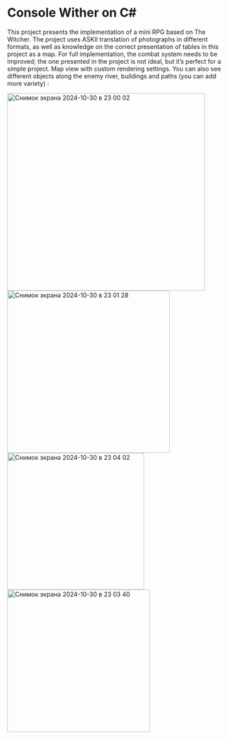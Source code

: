 # Console Wither on C# 
 This project presents the implementation of a mini RPG based on The Witcher. The project uses ASKII translation of photographs in different formats, as well as knowledge on the correct presentation of tables in this project as a map. For full implementation, the combat system needs to be improved; the one presented in the project is not ideal, but it’s perfect for a simple project.
 Map view with custom rendering settings. You can also see different objects along the enemy river, buildings and paths (you can add more variety) : 
 
<img width="456" alt="Снимок экрана 2024-10-30 в 23 00 02" src="https://github.com/user-attachments/assets/a13b2156-1f43-4d7c-9d4e-a74dffc73f5c">

<img width="375" alt="Снимок экрана 2024-10-30 в 23 01 28" src="https://github.com/user-attachments/assets/1bf1ecfa-0a72-4455-8187-db55e8d99512">


<img width="316" alt="Снимок экрана 2024-10-30 в 23 04 02" src="https://github.com/user-attachments/assets/d2e388d2-b4ad-47a1-8ea9-5c06e111da06">

<img width="329" alt="Снимок экрана 2024-10-30 в 23 03 40" src="https://github.com/user-attachments/assets/6e04731d-17eb-445b-b42d-a9ea5112b2f6">
